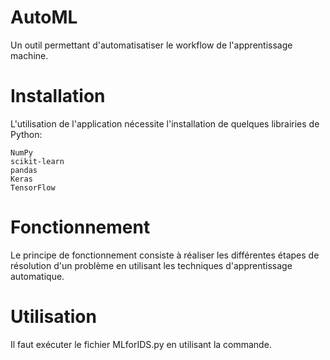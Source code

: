 # AutoML
Un outil  permettant d'automatisatiser le workflow de l'apprentissage machine.

# Installation

L'utilisation de l'application nécessite l'installation de quelques librairies de Python:


    NumPy
    scikit-learn
    pandas
    Keras
    TensorFlow

# Fonctionnement

Le principe de fonctionnement consiste à réaliser les différentes étapes de résolution d'un problème en utilisant les techniques d'apprentissage automatique.



# Utilisation

Il faut exécuter le fichier MLforIDS.py en utilisant la commande.


